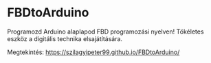 # FBDtoArduino
Programozd Arduino alaplapod FBD programozási nyelven! Tökéletes eszköz a digitális technika elsajátítására.

Megtekintés:
https://szilagyipeter99.github.io/FBDtoArduino/

